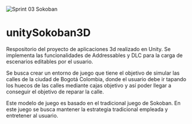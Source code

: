 ![Sprint 03 Sokoban](https://user-images.githubusercontent.com/107952711/231284053-53c5bf7d-3d13-41b3-978f-efd05cbe0f3c.png)

# unitySokoban3D
Respositorio del proyecto de aplicaciones 3d realizado en Unity.  Se implementa las funcionalidades de Addressables y DLC para la carga de escenarios editables por el usuario. 

Se busca crear un entorno de juego que tiene el objetivo de simular las calles de la ciudad de Bogotá Colombia, donde el usuario debe ir tapando los huecos de las calles mediante cajas objetivo y así poder llegar a conseguir el objetivo de reparar la calle. 

Este modelo de juego es basado en el tradicional juego de Sokoban. En este juego se busca mantener la estrategia tradicional empleada y entretener al usuario. 
